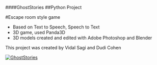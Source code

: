 ####GhostStories
 ##Python Project

#Escape room style game
- Based on Text to Speech, Speech to Text
- 3D game, used Panda3D
- 3D models created and edited with Adobe Photoshop and Blender



This project was created by Vidal Sagi and Dudi Cohen


[![GhostStories](https://i.ytimg.com/vi/zWh3CShX_do/maxresdefault.jpg)](https://www.youtube.com/watch?v=q3JLO-dTZcs "Watch GhostStories")
